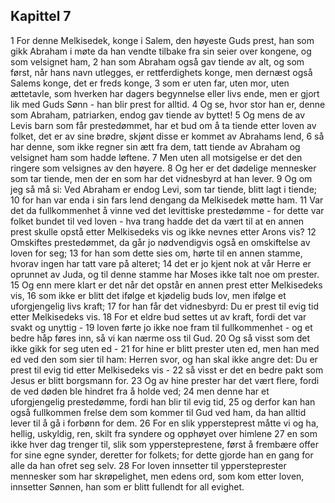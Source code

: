 ## Kapittel 7

1 For denne Melkisedek, konge i Salem, den høyeste Guds prest, han som gikk Abraham i møte da han vendte tilbake fra sin seier over kongene, og som velsignet ham,
2 han som Abraham også gav tiende av alt, og som først, når hans navn utlegges, er rettferdighets konge, men dernæst også Salems konge, det er freds konge,
3 som er uten far, uten mor, uten ættetavle, som hverken har dagers begynnelse eller livs ende, men er gjort lik med Guds Sønn - han blir prest for alltid.
4 Og se, hvor stor han er, denne som Abraham, patriarken, endog gav tiende av byttet!
5 Og mens de av Levis barn som får prestedømmet, har et bud om å ta tiende etter loven av folket, det er av sine brødre, skjønt disse er kommet av Abrahams lend,
6 så har denne, som ikke regner sin ætt fra dem, tatt tiende av Abraham og velsignet ham som hadde løftene.
7 Men uten all motsigelse er det den ringere som velsignes av den høyere.
8 Og her er det dødelige mennesker som tar tiende, men der en som har det vidnesbyrd at han lever.
9 Og om jeg så må si: Ved Abraham er endog Levi, som tar tiende, blitt lagt i tiende;
10 for han var enda i sin fars lend dengang da Melkisedek møtte ham.
11 Var det da fullkommenhet å vinne ved det levittiske prestedømme - for dette var folket bundet til ved loven - hva trang hadde det da vært til at en annen prest skulle opstå etter Melkisedeks vis og ikke nevnes etter Arons vis?
12 Omskiftes prestedømmet, da går jo nødvendigvis også en omskiftelse av loven for seg;
13 for han som dette sies om, hørte til en annen stamme, hvorav ingen har tatt vare på alteret;
14 det er jo kjent nok at vår Herre er oprunnet av Juda, og til denne stamme har Moses ikke talt noe om prester.
15 Og enn mere klart er det når det opstår en annen prest etter Melkisedeks vis,
16 som ikke er blitt det ifølge et kjødelig buds lov, men ifølge et uforgjengelig livs kraft;
17 for han får det vidnesbyrd: Du er prest til evig tid etter Melkisedeks vis.
18 For et eldre bud settes ut av kraft, fordi det var svakt og unyttig -
19 loven førte jo ikke noe fram til fullkommenhet - og et bedre håp føres inn, så vi kan nærme oss til Gud.
20 Og så visst som det ikke gikk for seg uten ed -
21 for hine er blitt prester uten ed, men han med ed ved den som sier til ham: Herren svor, og han skal ikke angre det: Du er prest til evig tid etter Melkisedeks vis -
22 så visst er det en bedre pakt som Jesus er blitt borgsmann for.
23 Og av hine prester har det vært flere, fordi de ved døden ble hindret fra å holde ved;
24 men denne har et uforgjengelig prestedømme, fordi han blir til evig tid,
25 og derfor kan han også fullkommen frelse dem som kommer til Gud ved ham, da han alltid lever til å gå i forbønn for dem.
26 For en slik yppersteprest måtte vi og ha, hellig, uskyldig, ren, skilt fra syndere og opphøyet over himlene
27 en som ikke hver dag trenger til, slik som yppersteprestene, først å frembære offer for sine egne synder, deretter for folkets; for dette gjorde han en gang for alle da han ofret seg selv.
28 For loven innsetter til yppersteprester mennesker som har skrøpelighet, men edens ord, som kom etter loven, innsetter Sønnen, han som er blitt fullendt for all evighet.
